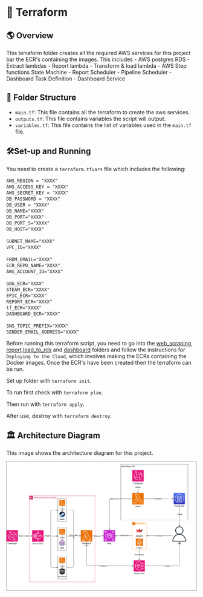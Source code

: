 # 🚀 Terraform

##  🌎 Overview

This terraform folder creates all the required AWS services for this project bar the ECR's containing the images. 
This includes 
    - AWS postgres RDS
    - Extract lambdas
    - Report lambda 
    - Transform & load lambda
    - AWS Step functions State Machine 
    - Report Scheduler
    - Pipeline Scheduler
    - Dashboard Task Definition
    - Dashboard Service

## 📄 Folder Structure

- `main.tf`: This file contains all the terraform to create the aws services.
- `outputs.tf`: This file contains variables the script will output.
- `variables.tf`: This file contains the list of variables used in the `main.tf` file.

## 🛠️Set-up and Running

You need to create a `terraform.tfvars` file which includes the following:
```
AWS_REGION = "XXXX"
AWS_ACCESS_KEY = "XXXX"
AWS_SECRET_KEY = "XXXX"
DB_PASSWORD = "XXXX"
DB_USER = "XXXX"
DB_NAME="XXXX"
DB_PORT="XXXX"
DB_PORT_S="XXXX"
DB_HOST="XXXX"

SUBNET_NAME="XXXX"
VPC_ID="XXXX"

FROM_EMAIL="XXXX"
ECR_REPO_NAME="XXXX"
AWS_ACCOUNT_ID="XXXX"

GOG_ECR="XXXX"
STEAM_ECR="XXXX"
EPIC_ECR="XXXX"
REPORT_ECR="XXXX"
tf_ECR="XXXX"
DASHBOARD_ECR="XXXX"

SNS_TOPIC_PREFIX="XXXX"
SENDER_EMAIL_ADDRESS="XXXX"
```

Before running this terraform script, you need to go into the [web_scraping](../web_scraping), [report](../report),[load_to_rds](../load_to_rds) and [dashboard](../dashboard) folders and follow the instructions for `Deploying to the Cloud`, which involves making the ECRs containing the Docker images. Once the ECR's have been created then the terraform can be run.

Set up folder with `terraform init`.

To run first check with `terraform plan`.

Then run with `terraform apply`.

After use, destroy with `terraform destroy`.

## 🏛️ Architecture Diagram

This image shows the architecture diagram for this project.

<img src="../architecture_diagram.png" alt="Architecture Diagram" width="600"/>
